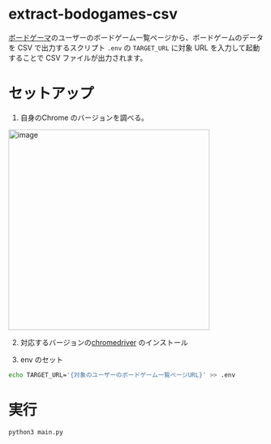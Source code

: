 # extract-bodogames-csv

[ボードゲーマ](https://bodoge.hoobby.net/)のユーザーのボードゲーム一覧ページから、ボードゲームのデータを CSV で出力するスクリプト
`.env` の `TARGET_URL` に対象 URL を入力して起動することで CSV ファイルが出力されます。


# セットアップ

1. 自身のChrome のバージョンを調べる。
<img width="396" alt="image" src="https://user-images.githubusercontent.com/7589567/224527168-17429274-ffb6-4b26-9de5-35d9c4362457.png">

2. 対応するバージョンの[chromedriver](https://chromedriver.chromium.org/downloads) のインストール

3. env のセット

``` bash 
echo TARGET_URL='{対象のユーザーのボードゲーム一覧ページURL}' >> .env
```

# 実行

```bash
python3 main.py
```
